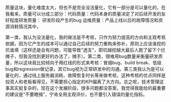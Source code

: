 


质量这块，量化难度太大，但也不是完全没法量化，它有一部分是可以量化的，在我看来，质量可以分成三部分：代码质量：代码本身的质量决定了对后续开发的友好程度研发质量：
研发阶段产生的bug
运维质量：产品上线以后的故障情况和资源消耗情况其中，


第一类，我认为没法量化，我的做法是不考核，只作为努力提高的方向和主观考核依据，因为它产生的成本可以通过自己后续的努力重构来弥补，原则上应该谁挖的坑谁填（这样还是会有问题，可能导致"透支"，即坑越挖越大最后人跑了留下个烂摊子，但我没找到更好的办法了，摊手）。第二类，很难用bug数量来衡量研发质量，所以这块我比较倾向于用红线的形式来考核：冒烟bug、build break、低级bug和regression做记录，其它bug视为正常研发中的沟通。第三类我认为是可以量化的，通过线上服务器消耗、故障恢复时长等来做考核，这种考核的优点同样是投资人和老板看得见，不需要担心指定的KPI偏离了大方向。总之呢，技术管理这事其实挺复杂的，现在这个发展阶段，很多问题都没答案，我觉得我能给的最重要的建议是“不要瞎搞”，宁肯全用主观评价，也不要引入错误的量化指标。


